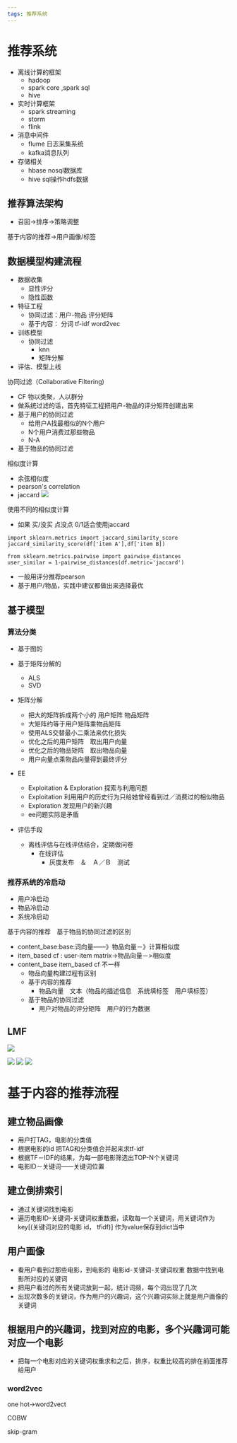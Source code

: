 ```yaml
---
tags: 推荐系统
---
```

# 推荐系统
- 离线计算的框架
    - hadoop
    - spark core ,spark sql
    - hive
- 实时计算框架
    - spark streaming
    - storm
    - flink
- 消息中间件
    - flume 日志采集系统
    - kafka消息队列
- 存储相关
    - hbase nosql数据库
    - hive sql操作hdfs数据

## 推荐算法架构
- 召回->排序->策略调整

基于内容的推荐->用户画像/标签

## 数据模型构建流程
- 数据收集
    - 显性评分
    - 隐性函数
- 特征工程
    - 协同过滤：用户-物品 评分矩阵
    - 基于内容： 分词 tf-idf word2vec
- 训练模型
    - 协同过滤
        - knn
        - 矩阵分解
- 评估、模型上线

协同过滤（Collaborative Filtering)
- CF 物以类聚，人以群分
- 做系统过滤的话，首先特征工程把用户-物品的评分矩阵创建出来
- 基于用户的协同过滤
    - 给用户A找最相似的N个用户
    - N个用户消费过那些物品
    - N-A
- 基于物品的协同过滤

相似度计算
- 余弦相似度
- pearson's correlation
- jaccard
![](https://raw.githubusercontent.com/innovation64/Picimg/main/20220907235518.png)

使用不同的相似度计算
- 如果 买/没买 点没点 0/1适合使用jaccard
```
import sklearn.metrics import jaccard_similarity_score
jaccard_similarity_score(df['item A'],df['item B])

from sklearn.metrics.pairwise import pairwise_distances
user_similar = 1-pairwise_distances(df.metric='jaccard')
```
- 一般用评分推荐pearson
- 基于用户/物品，实践中建议都做出来选择最优

## 基于模型
### 算法分类
- 基于图的
- 基于矩阵分解的
    - ALS
    - SVD

- 矩阵分解
    - 把大的矩阵拆成两个小的 用户矩阵 物品矩阵
    - 大矩阵约等于用户矩阵乘物品矩阵
    - 使用ALS交替最小二乘法来优化损失
    - 优化之后的用户矩阵　取出用户向量
    - 优化之后的物品矩阵　取出物品向量
    - 用户向量点乘物品向量得到最终评分

- EE 
    - Exploitation & Exploration 探索与利用问题
    - Exploitation 利用用户的历史行为只给她曾经看到过／消费过的相似物品
    - Exploration 发现用户的新兴趣
    - ee问题实际是矛盾
- 评估手段
    - 离线评估与在线评估结合，定期做问卷
        - 在线评估
            - 灰度发布　＆　Ａ／Ｂ　测试

### 推荐系统的冷启动
- 用户冷启动
- 物品冷启动
- 系统冷启动

基于内容的推荐　基于物品的协同过滤的区别
-  content_base:base:词向量——》物品向量－》计算相似度
- item_based cf : user-item matrix->物品向量－>相似度
- content_base item_based cf 不一样
    - 物品向量构建过程有区别
    - 基于内容的推荐
        - 物品向量　文本（物品的描述信息　系统填标签　用户填标签）
    - 基于物品的协同过滤
        - 用户对物品的评分矩阵　用户的行为数据

## LMF

![](https://raw.githubusercontent.com/innovation64/Picimg/main/20220908234320.png)

![](https://raw.githubusercontent.com/innovation64/Picimg/main/20220908234456.png)
![](https://raw.githubusercontent.com/innovation64/Picimg/main/20220908234544.png)
![](https://raw.githubusercontent.com/innovation64/Picimg/main/20220908234707.png)

# 基于内容的推荐流程
## 建立物品画像
- 用户打TAG，电影的分类值
- 根据电影的id 把TAG和分类值合并起来求tf-idf
- 根据TF－IDF的结果，为每一部电影筛选出TOP-N个关键词
- 电影ID－关键词——关键词位置
## 建立倒排索引
- 通过关键词找到电影
- 遍历电影ID-关键词-关键词权重数据，读取每一个关键词，用关键词作为key[(关键词对应的电影 id， tfidf)] 作为value保存到dict当中
## 用户画像
- 看用户看到过那些电影，到电影的 电影id-关键词-关键词权重 数据中找到电影所对应的关键词
- 把用户看过的所有关键词放到一起，统计词频，每个词出现了几次
- 出现次数多的关键词，作为用户的兴趣词，这个兴趣词实际上就是用户画像的关键词
## 根据用户的兴趣词，找到对应的电影，多个兴趣词可能对应一个电影
- 把每一个电影对应的关键词权重求和之后，排序，权重比较高的排在前面推荐给用户

### word2vec
one hot->word2vect 

COBW

skip-gram